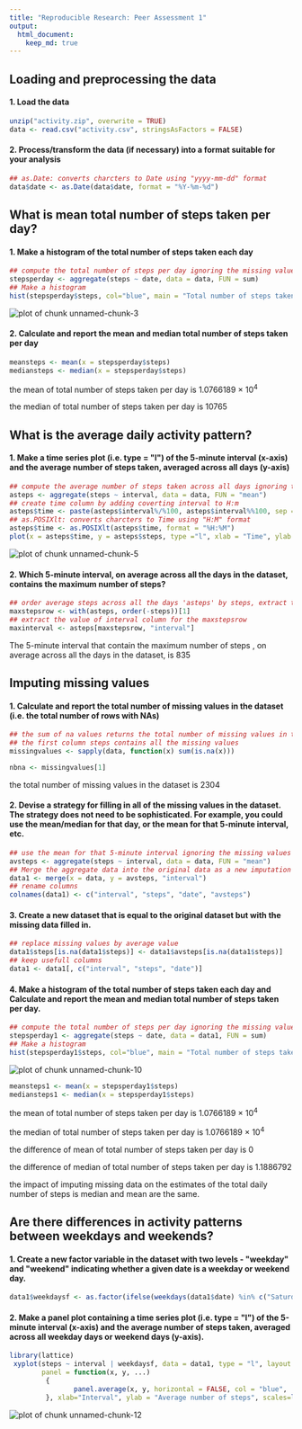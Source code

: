 ```yaml
---
title: "Reproducible Research: Peer Assessment 1"
output: 
  html_document:
    keep_md: true
---
```



## Loading and preprocessing the data
#### 1. Load the data

```r
unzip("activity.zip", overwrite = TRUE)
data <- read.csv("activity.csv", stringsAsFactors = FALSE)
```

#### 2. Process/transform the data (if necessary) into a format suitable for your analysis

```r
## as.Date: converts charcters to Date using "yyyy-mm-dd" format 
data$date <- as.Date(data$date, format = "%Y-%m-%d")
```



## What is mean total number of steps taken per day?
#### 1. Make a histogram of the total number of steps taken each day

```r
## compute the total number of steps per day ignoring the missing values
stepsperday <- aggregate(steps ~ date, data = data, FUN = sum)
## Make a histogram
hist(stepsperday$steps, col="blue", main = "Total number of steps taken each day", xlab = "Number of steps")
```

![plot of chunk unnamed-chunk-3](figure/unnamed-chunk-3-1.png) 

#### 2. Calculate and report the mean and median total number of steps taken per day

```r
meansteps <- mean(x = stepsperday$steps)
mediansteps <- median(x = stepsperday$steps)
```


the mean of total number of steps taken per day is 1.0766189 &times; 10<sup>4</sup>

the median of total number of steps taken per day is 10765



## What is the average daily activity pattern?
#### 1. Make a time series plot (i.e. type = "l") of the 5-minute interval (x-axis) and the average number of steps taken, averaged across all days (y-axis)

```r
## compute the average number of steps taken across all days ignoring the missing values
asteps <- aggregate(steps ~ interval, data = data, FUN = "mean")
## create time column by adding coverting interval to H:m
asteps$time <- paste(asteps$interval%/%100, asteps$interval%%100, sep = ":")
## as.POSIXlt: converts charcters to Time using "H:M" format
asteps$time <- as.POSIXlt(asteps$time, format = "%H:%M")
plot(x = asteps$time, y = asteps$steps, type ="l", xlab = "Time", ylab = "Average number of steps", col = "blue")
```

![plot of chunk unnamed-chunk-5](figure/unnamed-chunk-5-1.png) 

#### 2. Which 5-minute interval, on average across all the days in the dataset, contains the maximum number of steps?

```r
## order average steps across all the days 'asteps' by steps, extract the row of the maximum number of steps (first line)
maxstepsrow <- with(asteps, order(-steps))[1]
## extract the value of interval column for the maxstepsrow 
maxinterval <- asteps[maxstepsrow, "interval"]
```

The 5-minute interval that contain the maximum number of steps , on average across all the days in the dataset, is 835 



## Imputing missing values
#### 1. Calculate and report the total number of missing values in the dataset (i.e. the total number of rows with NAs)

```r
## the sum of na values returns the total number of missing values in the dataset for each column
## the first column steps contains all the missing values
missingvalues <- sapply(data, function(x) sum(is.na(x)))

nbna <- missingvalues[1]
```
the total number of missing values in the dataset is 2304

#### 2. Devise a strategy for filling in all of the missing values in the dataset. The strategy does not need to be sophisticated. For example, you could use the mean/median for that day, or the mean for that 5-minute interval, etc.

```r
## use the mean for that 5-minute interval ignoring the missing values
avsteps <- aggregate(steps ~ interval, data = data, FUN = "mean")
## Merge the aggregate data into the original data as a new imputation column based on interval link
data1 <- merge(x = data, y = avsteps, "interval")
## rename columns
colnames(data1) <- c("interval", "steps", "date", "avsteps")
```
#### 3. Create a new dataset that is equal to the original dataset but with the missing data filled in.

```r
## replace missing values by average value
data1$steps[is.na(data1$steps)] <- data1$avsteps[is.na(data1$steps)]
## keep usefull columns
data1 <- data1[, c("interval", "steps", "date")]
```

#### 4. Make a histogram of the total number of steps taken each day and Calculate and report the mean and median total number of steps taken per day.

```r
## compute the total number of steps per day ignoring the missing values
stepsperday1 <- aggregate(steps ~ date, data = data1, FUN = sum)
## Make a histogram
hist(stepsperday1$steps, col="blue", main = "Total number of steps taken each day", xlab = "Number of steps")
```

![plot of chunk unnamed-chunk-10](figure/unnamed-chunk-10-1.png) 

```r
meansteps1 <- mean(x = stepsperday1$steps)
mediansteps1 <- median(x = stepsperday1$steps)
```
the mean of total number of steps taken per day is 1.0766189 &times; 10<sup>4</sup>

the median of total number of steps taken per day is 1.0766189 &times; 10<sup>4</sup>

the difference of mean of total number of steps taken per day is 0

the difference of median of total number of steps taken per day is 1.1886792

the impact of imputing missing data on the estimates of the total daily number of steps is median and mean are the same.

## Are there differences in activity patterns between weekdays and weekends?
#### 1. Create a new factor variable in the dataset with two levels - "weekday" and "weekend" indicating whether a given date is a weekday or weekend day.

```r
data1$weekdaysf <- as.factor(ifelse(weekdays(data1$date) %in% c("Saturday", "Sunday"), "weekend", "weekday"))
```

#### 2. Make a panel plot containing a time series plot (i.e. type = "l") of the 5-minute interval (x-axis) and the average number of steps taken, averaged across all weekday days or weekend days (y-axis).

```r
library(lattice)
 xyplot(steps ~ interval | weekdaysf, data = data1, type = "l", layout = c(1, 2),
        panel = function(x, y, ...) 
         {
                panel.average(x, y, horizontal = FALSE, col = "blue", ...)
         }, xlab="Interval", ylab = "Average number of steps", scales=list(y=list(tick.number=10, limits = c(-10, 300))))
```

![plot of chunk unnamed-chunk-12](figure/unnamed-chunk-12-1.png) 

